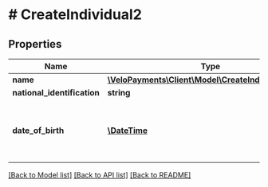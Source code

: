 # # CreateIndividual2

## Properties

Name | Type | Description | Notes
------------ | ------------- | ------------- | -------------
**name** | [**\VeloPayments\Client\Model\CreateIndividual2Name**](CreateIndividual2Name.md) |  |
**national_identification** | **string** |  | [optional]
**date_of_birth** | [**\DateTime**](\DateTime.md) | Must not be date in future. Example - 1970-05-20 |

[[Back to Model list]](../../README.md#models) [[Back to API list]](../../README.md#endpoints) [[Back to README]](../../README.md)
